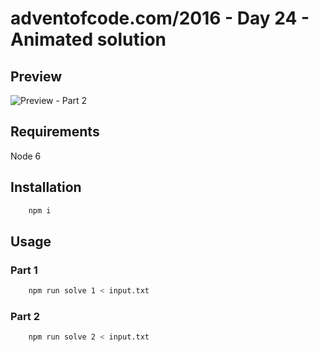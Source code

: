 # adventofcode.com/2016 - Day 24 - Animated solution

## Preview

![Preview - Part 2](./preview.jpg?raw=true "Preview - Part 2")

## Requirements

Node 6

## Installation

```bash
    npm i
```

## Usage

### Part 1

```bash
	npm run solve 1 < input.txt
```

### Part 2

```bash
	npm run solve 2 < input.txt
```
